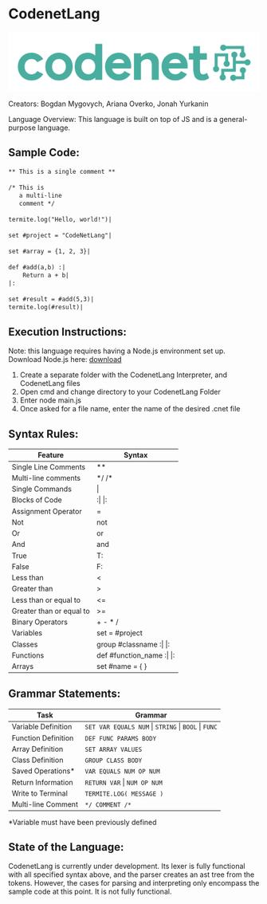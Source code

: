 # CodenetLang

![logo](<codenet logo.png>)

Creators: Bogdan Mygovych, Ariana Overko, Jonah Yurkanin

Language Overview: This language is built on top of JS and is a general-purpose language.

## Sample Code: 
```
** This is a single comment **

/* This is
   a multi-line
   comment */

termite.log("Hello, world!")|

set #project = "CodeNetLang"|

set #array = {1, 2, 3}|

def #add(a,b) :| 
	Return a + b|
|:

set #result = #add(5,3)|
termite.log(#result)| 
```

## Execution Instructions: 
Note: this language requires having a Node.js environment set up. 
Download Node.js here: [download](https://nodejs.org/en/download)

1) Create a separate folder with the CodenetLang Interpreter, and CodenetLang files
2) Open cmd and change directory to your CodenetLang Folder
3) Enter node main.js
4) Once asked for a file name, enter the name of the desired .cnet file

## Syntax Rules: 

| Feature              | Syntax                 |
|----------------------|------------------------|
| Single Line Comments | **                     |
| Multi-line comments  | \*\/ \/*                  |
| Single Commands      | \|                     |
| Blocks of Code       | :\| \|:                 |
| Assignment Operator  | =                      |
| Not                  | not                    |
| Or                   | or                     |
| And                  | and                    |
| True                 | T:                     |
| False                | F:                     |
| Less than            | <                      |
| Greater than         | >                      |
| Less than or equal to| <=                     |
| Greater than or equal to | >=                |
| Binary Operators     | + - * /                |
| Variables            | set = #project         |
| Classes              | group #classname :\| \|:|
| Functions            | def #function_name :\| \|:|
| Arrays               | set #name = { }        |


## Grammar Statements:
| Task                   | Grammar                    |
|------------------------|----------------------------|
| Variable Definition    | `SET VAR EQUALS NUM` \| `STRING` \| `BOOL` \| `FUNC` |
| Function Definition    | `DEF FUNC PARAMS BODY`    |
| Array Definition       | `SET ARRAY VALUES`        |
| Class Definition       | `GROUP CLASS BODY`        |
| Saved Operations*      | `VAR EQUALS NUM OP NUM`   |
| Return Information     | `RETURN VAR` \| `NUM OP NUM` |
| Write to Terminal      | `TERMITE.LOG( MESSAGE )`  |
| Multi-line Comment     | `*/ COMMENT /*`           |


*Variable must have been previously defined


## State of the Language:
CodenetLang is currently under development. Its lexer is fully functional with all specified syntax above, and the parser creates an ast tree from the tokens. However, the cases for parsing and interpreting only encompass the sample code at this point. It is not fully functional.


    
